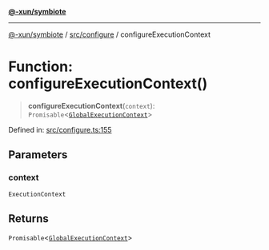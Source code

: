 [**@-xun/symbiote**](../../../README.md)

***

[@-xun/symbiote](../../../README.md) / [src/configure](../README.md) / configureExecutionContext

# Function: configureExecutionContext()

> **configureExecutionContext**(`context`): `Promisable`\<[`GlobalExecutionContext`](../type-aliases/GlobalExecutionContext.md)\>

Defined in: [src/configure.ts:155](https://github.com/Xunnamius/symbiote/blob/1e0174c32cff28e404202c1cf920e474b94cfe7b/src/configure.ts#L155)

## Parameters

### context

`ExecutionContext`

## Returns

`Promisable`\<[`GlobalExecutionContext`](../type-aliases/GlobalExecutionContext.md)\>
